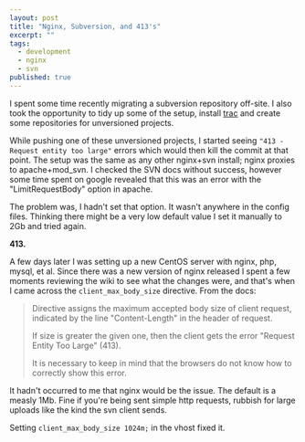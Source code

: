 ```yaml
---
layout: post
title: "Nginx, Subversion, and 413's"
excerpt: ""
tags:
  - development
  - nginx
  - svn
published: true
---
```


I spent some time recently migrating a subversion repository off-site. I also took the opportunity to tidy up some of the setup, install [trac](http://trac.edgewall.org/) and create some repositories for unversioned projects.

While pushing one of these unversioned projects, I started seeing `"413 - Request entity too large"` errors which would then kill the commit at that point. The setup was the same as any other nginx+svn install; nginx proxies to apache+mod_svn. I checked the SVN docs without success, however some time spent on google revealed that this was an error with the "LimitRequestBody" option in apache.

The problem was, I hadn't set that option. It wasn't anywhere in the config files. Thinking there might be a very low default value I set it manually to 2Gb and tried again.

**413.**

A few days later I was setting up a new CentOS server with nginx, php, mysql, et al. Since there was a new version of nginx released I spent a few moments reviewing the wiki to see what the changes were, and that's when I came across the `client_max_body_size` directive. From the docs:

> Directive assigns the maximum accepted body size of client request, indicated by the line "Content-Length" in the header of request.
>
> If size is greater the given one, then the client gets the error "Request Entity Too Large" (413).
>
> It is necessary to keep in mind that the browsers do not know how to correctly show this error.

It hadn't occurred to me that nginx would be the issue. The default is a measly 1Mb. Fine if you're being sent simple http requests, rubbish for large uploads like the kind the svn client sends.

Setting `client_max_body_size 1024m;` in the vhost fixed it.
